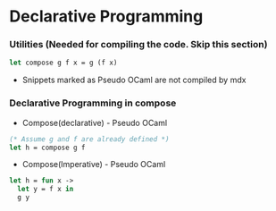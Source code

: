 # Declarative Programming
### Utilities (Needed for compiling the code. Skip this section)
```ocaml
let compose g f x = g (f x)
```
- Snippets marked as Pseudo OCaml are not compiled by mdx
### Declarative Programming in compose
- Compose(declarative) - Pseudo OCaml
```OCaml
(* Assume g and f are already defined *)
let h = compose g f
```
- Compose(Imperative) - Pseudo OCaml
```OCaml
let h = fun x -> 
  let y = f x in
  g y
```
